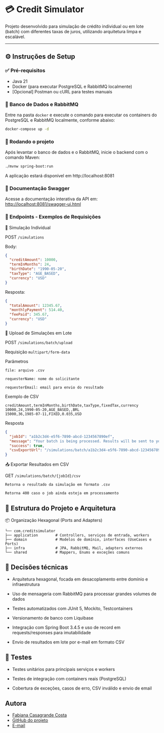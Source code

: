 # 💳 Credit Simulator

Projeto desenvolvido para simulação de crédito individual ou em lote (batch) com diferentes taxas de juros, utilizando
arquitetura limpa e escalável.

---

## ⚙️ Instruções de Setup

### ✅ Pré-requisitos

- Java 21
- Docker (para executar PostgreSQL e RabbitMQ localmente)
- [Opcional] Postman ou cURL para testes manuais

### 🐘 Banco de Dados e RabbitMQ

Entre na pasta `docker` e execute o comando para executar os containers do PostgreSQL e RabbitMQ localmente, conforme
abaixo:

```bash
docker-compose up -d
``` 

### 🚀 Rodando o projeto

Após levantar o banco de dados e o RabbitMQ, inicie o backend com o comando Maven:

```bash
./mvnw spring-boot:run
```

A aplicação estará disponível em http://localhost:8081

### 📘 Documentação Swagger

Acesse a documentação interativa da API em:  
[http://localhost:8081/swagger-ui.html](http://localhost:8081/swagger-ui.html)

### 📡 Endpoints - Exemplos de Requisições

🔹 Simulação Individual

POST `/simulations`

Body:

```json
{
  "creditAmount": 10000,
  "termInMonths": 24,
  "birthDate": "1990-05-20",
  "taxType": "AGE_BASED",
  "currency": "USD"
}
```

Resposta:

```json
{
  "totalAmount": 12345.67,
  "monthlyPayment": 514.40,
  "feePaid": 345.67,
  "currency": "USD"
}
```

🔸 Upload de Simulações em Lote

POST `/simulations/batch/upload`

Requisição `multipart/form-data`

Parâmetros

    file: arquivo .csv

    requesterName: nome do solicitante

    requesterEmail: email para envio do resultado

Exemplo de CSV

```
creditAmount,termInMonths,birthDate,taxType,fixedTax,currency
10000,24,1990-05-20,AGE_BASED,,BRL
15000,36,1985-07-11,FIXED,0.035,USD
```

Resposta

```json
{
  "jobId": "a1b2c3d4-e5f6-7890-abcd-1234567890ef",
  "message": "Your batch is being processed. Results will be sent to your email when ready.",
  "success": true,
  "csvExportUrl": "/simulations/batch/a1b2c3d4-e5f6-7890-abcd-1234567890ef/csv"
}
```

📤 Exportar Resultados em CSV

GET `/simulations/batch/{jobId}/csv`

    Retorna o resultado da simulação em formato .csv

    Retorna 400 caso o job ainda esteja em processamento

## 🧱 Estrutura do Projeto e Arquitetura

📦 Organização Hexagonal (Ports and Adapters)

```
└── com.creditsimulator
├── application        # Controllers, serviços de entrada, workers
├── domain             # Modelos de domínio, interfaces (UseCases e Ports)
├── infra              # JPA, RabbitMQ, Mail, adapters externos
└── shared             # Mappers, Enums e exceções comuns
```

## 🔄 Decisões técnicas

- Arquitetura hexagonal, focada em desacoplamento entre domínio e infraestrutura

- Uso de mensageria com RabbitMQ para processar grandes volumes de dados

- Testes automatizados com JUnit 5, Mockito, Testcontainers

- Versionamento de banco com Liquibase

- Integração com Spring Boot 3.4.5 e uso de record em requests/responses para imutabilidade

- Envio de resultados em lote por e-mail em formato CSV

## 🧪 Testes

- Testes unitários para principais serviços e workers

- Testes de integração com containers reais (PostgreSQL)

- Cobertura de exceções, casos de erro, CSV inválido e envio de email

## Autora

- [Fabiana Casagrande Costa](https://www.linkedin.com/in/fabiana-casagrande-costa/)
- [GitHub do projeto](https://github.com/fabianatc/credit-simulator)
- [E-mail](mailto:fabianatc@gmail.com)